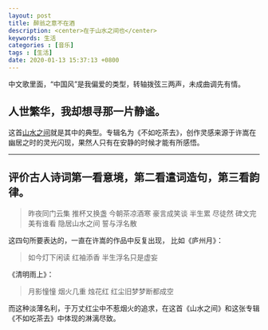 ```yaml
---
layout: post
title: 醉翁之意不在酒
description: <center>在于山水之间也</center>
keywords: 生活
categories : [音乐]
tags : [生活]
date: 2020-01-13 15:37:13 +0800
---
```


中文歌里面，“中国风”是我偏爱的类型，转轴拨弦三两声，未成曲调先有情。

## 人世繁华，我却想寻那一片静谧。

这首[山水之间](https://music.163.com/#/song?id=28802028)就是其中的典型。专辑名为《不如吃茶去》，创作灵感来源于许嵩在幽居之时的灵光闪现，果然人只有在安静的时候才能有所感悟。

***

## 评价古人诗词第一看意境，第二看遣词造句，第三看韵律。

> 昨夜同门云集 推杯又换盏
> 今朝茶凉酒寒 豪言成笑谈
> 半生累 尽徒然 碑文完美有谁看
> 隐居山水之间 誓与浮名散

这四句所要表达的，一直在许嵩的作品中反复出现，
比如《庐州月》：

> 如今灯下闲读 红袖添香
> 半生浮名只是虚妄



《清明雨上》：

> 月影憧憧 烟火几重 烛花红
> 红尘旧梦梦断都成空



而这种淡薄名利，于万丈红尘中不惹烟火的追求，在这首《山水之间》和这张专辑《不如吃茶去》中体现的淋漓尽致。